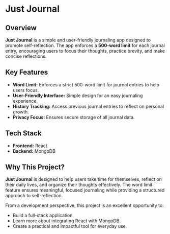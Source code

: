 # Just Journal

## Overview  
**Just Journal** is a simple and user-friendly journaling app designed to promote self-reflection. The app enforces a **500-word limit** for each journal entry, encouraging users to focus their thoughts, practice brevity, and make concise reflections.

## Key Features  
- **Word Limit:** Enforces a strict 500-word limit for journal entries to help users focus.  
- **User-Friendly Interface:** Simple design for an easy journaling experience.  
- **History Tracking:** Access previous journal entries to reflect on personal growth.  
- **Privacy Focus:** Ensures secure storage of all journal data.

## Tech Stack  
- **Frontend:** React  
- **Backend:** MongoDB  

## Why This Project?  
**Just Journal** is designed to help users take time for themselves, reflect on their daily lives, and organize their thoughts effectively. The word limit feature ensures meaningful, focused journaling while providing a structured approach to self-reflection.  

From a development perspective, this project is an excellent opportunity to:  
- Build a full-stack application.  
- Learn more about integrating React with MongoDB.  
- Create a practical and impactful tool for everyday use.
